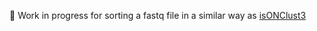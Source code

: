🚧 Work in progress for sorting a fastq file in a similar way as [isONClust3](https://github.com/aljpetri/isONclust3)
